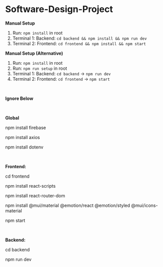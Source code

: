 # Software-Design-Project

**Manual Setup**
1. Run: `npm install` in root
2. Terminal 1: Backend: `cd backend && npm install && npm run dev`
3. Terminal 2: Frontend: `cd frontend && npm install && npm start`

**Manual Setup (Alternative)**
1. Run: `npm install` in root
2. Run: `npm run setup` in root
3. Terminal 1: Backend: `cd backend` -> `npm run dev`
4. Terminal 2: Frontend: `cd frontend` -> `npm start`

<br>

**Ignore Below** 

<br> 

**Global**

npm install firebase

npm install axios

npm install dotenv

<br>

**Frontend:**

cd frontend 

npm install react-scripts

npm install react-router-dom

npm install @mui/material @emotion/react @emotion/styled @mui/icons-material

npm start

<br>

**Backend:** 

cd backend

npm run dev


